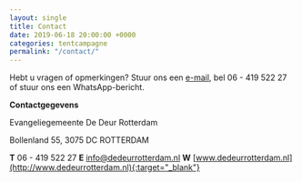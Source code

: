 ```yaml
---
layout: single
title: Contact
date: 2019-06-18 20:00:00 +0000
categories: tentcampagne
permalink: "/contact/"
---
```

Hebt u vragen of opmerkingen? 
Stuur ons een [e-mail](mailto:info@dedeurrotterdam.nl), bel 06 - 419 522 27 of stuur ons een WhatsApp-bericht.

<strong>Contactgegevens</strong>  

Evangeliegemeente De Deur Rotterdam

Bollenland 55, 3075 DC  ROTTERDAM

<strong>T</strong>   06 - 419 522 27
<strong>E</strong>   info@dedeurrotterdam.nl
<strong>W</strong>   [www.dedeurrotterdam.nl](http://www.dedeurrotterdam.nl){:target="_blank"}

